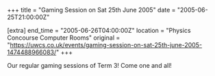 +++
title = "Gaming Session on Sat 25th June 2005"
date = "2005-06-25T21:00:00Z"

[extra]
end_time = "2005-06-26T04:00:00Z"
location = "Physics Concourse Computer Rooms"
original = "https://uwcs.co.uk/events/gaming-session-on-sat-25th-june-2005-1474488966083/"
+++

Our regular gaming sessions of Term 3\! Come one and all\!

